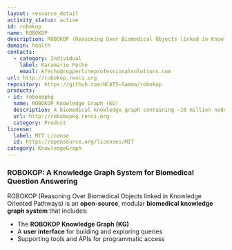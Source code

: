 ```yaml
---
layout: resource_detail
activity_status: active
id: robokop
name: ROBOKOP
description: ROBOKOP (Reasoning Over Biomedical Objects linked in Knowledge Oriented Pathways) is an open-source biomedical knowledge graph system that enables complex queries over a large-scale integrated knowledge graph.
domain: health
contacts:
  - category: Individual
    label: Karamarie Fecho
    email: kfecho@copperlineprofessionalsolutions.com
url: http://robokop.renci.org
repository: https://github.com/NCATS-Gamma/robokop
products:
- id: robokopkg
  name: ROBOKOP Knowledge Graph (KG)
  description: A biomedical knowledge graph containing ~10 million nodes and ~250 million edges from ~30 biological data sources and bio-ontologies.
  url: http://robokopkg.renci.org
  category: Product
license:
  label: MIT License
  id: https://opensource.org/licenses/MIT
category: KnowledgeGraph
---
```


### ROBOKOP: A Knowledge Graph System for Biomedical Question Answering

ROBOKOP (Reasoning Over Biomedical Objects linked in Knowledge Oriented Pathways) is an **open-source**, modular **biomedical knowledge graph system** that includes:
- The **ROBOKOP Knowledge Graph (KG)**
- A **user interface** for building and exploring queries
- Supporting tools and APIs for programmatic access

